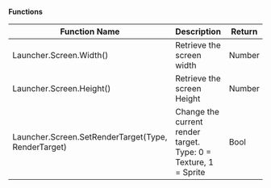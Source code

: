 **Functions**

Function Name | Description | Return
------------------- | --------------------- | -------
Launcher.Screen.Width() | Retrieve the screen width | Number
Launcher.Screen.Height() | Retrieve the screen Height | Number
Launcher.Screen.SetRenderTarget(Type, RenderTarget) | Change the current render target. Type: 0 = Texture, 1 = Sprite | Bool
